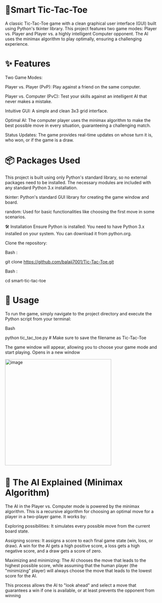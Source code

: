 # 🤖Smart Tic-Tac-Toe


A classic Tic-Tac-Toe game with a clean graphical user interface (GUI) built using Python's tkinter library. This project features two game modes: Player vs. Player and Player vs. a highly intelligent Computer opponent. The AI uses the minimax algorithm to play optimally, ensuring a challenging experience.

# ✨ Features

Two Game Modes:

Player vs. Player (PvP): Play against a friend on the same computer.

Player vs. Computer (PvC): Test your skills against an intelligent AI that never makes a mistake.

Intuitive GUI: A simple and clean 3x3 grid interface.

Optimal AI: The computer player uses the minimax algorithm to make the best possible move in every situation, guaranteeing a challenging match.

Status Updates: The game provides real-time updates on whose turn it is, who won, or if the game is a draw.

# 📦 Packages Used
This project is built using only Python's standard library, so no external packages need to be installed. The necessary modules are included with any standard Python 3.x installation.

tkinter: Python's standard GUI library for creating the game window and board.

random: Used for basic functionalities like choosing the first move in some scenarios.

🛠️ Installation
Ensure Python is installed: You need to have Python 3.x installed on your system. You can download it from python.org.

Clone the repository:

Bash :

git clone https://github.com/balaji7001/Tic-Tac-Toe.git

Bash :

cd smart-tic-tac-toe

# 🚀 Usage
To run the game, simply navigate to the project directory and execute the Python script from your terminal:

Bash

python tic_tac_toe.py  # Make sure to save the filename as Tic-Tac-Toe



The game window will appear, allowing you to choose your game mode and start playing.
Opens in a new window


<img width="350" height="350" alt="image" src="https://github.com/user-attachments/assets/8a983caf-1bef-44d6-8e22-f5aa148d47b2" />


# 🧠 The AI Explained (Minimax Algorithm)


The AI in the Player vs. Computer mode is powered by the minimax algorithm. This is a recursive algorithm for choosing an optimal move for a player in a two-player game. It works by:

Exploring possibilities: It simulates every possible move from the current board state.

Assigning scores: It assigns a score to each final game state (win, loss, or draw). A win for the AI gets a high positive score, a loss gets a high negative score, and a draw gets a score of zero.

Maximizing and minimizing: The AI chooses the move that leads to the highest possible score, while assuming that the human player (the "minimizing" player) will always choose the move that leads to the lowest score for the AI.

This process allows the AI to "look ahead" and select a move that guarantees a win if one is available, or at least prevents the opponent from winning
